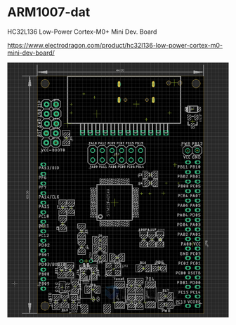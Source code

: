 
# ARM1007-dat

HC32L136 Low-Power Cortex-M0+ Mini Dev. Board

https://www.electrodragon.com/product/hc32l136-low-power-cortex-m0-mini-dev-board/

![](2024-03-22-16-21-34.png)